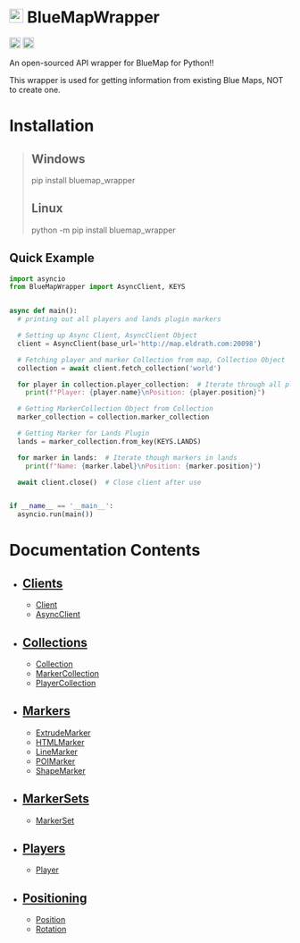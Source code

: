<h1><img alt="bluemap logo" src="Documentation/images/bluemap_logo.png" height=25px> BlueMapWrapper</h1>
<a href="https://discord.gg/sBMqepFV6m"><img src="https://discord.com/api/guilds/1386414999932506197/embed.png" alt="Discord Link" height="20"></a>
<a href='https://ko-fi.com/O5O1180EK8' target='_blank'><img height='36' style='border:0px;height:20px;' src='https://storage.ko-fi.com/cdn/kofi6.png?v=6' border='0' alt='Buy Me a Coffee at ko-fi.com' /></a>

An open-sourced API wrapper for BlueMap for Python!!

This wrapper is used for getting information from existing Blue Maps, NOT to create one.

# Installation
>## Windows
> pip install bluemap_wrapper
> ## Linux
> python -m pip install bluemap_wrapper

## Quick Example

```python
import asyncio
from BlueMapWrapper import AsyncClient, KEYS


async def main():
  # printing out all players and lands plugin markers

  # Setting up Async Client, AsyncClient Object
  client = AsyncClient(base_url='http://map.eldrath.com:20098')

  # Fetching player and marker Collection from map, Collection Object
  collection = await client.fetch_collection('world')

  for player in collection.player_collection:  # Iterate through all players
    print(f"Player: {player.name}\nPosition: {player.position}")

  # Getting MarkerCollection Object from Collection
  marker_collection = collection.marker_collection

  # Getting Marker for Lands Plugin   
  lands = marker_collection.from_key(KEYS.LANDS)

  for marker in lands:  # Iterate though markers in lands
    print(f"Name: {marker.label}\nPosition: {marker.position}")

  await client.close()  # Close client after use


if __name__ == '__main__':
  asyncio.run(main())
```

# Documentation Contents
- ## [Clients](Documentation/Clients.md#clients)
    - [Client](Documentation/Clients.md#client)
    - [AsyncClient](Documentation/Clients.md#asyncclient)
- ## [Collections](Documentation/Collections.md#collections)
  - [Collection](Documentation/Collections.md#collection)
  - [MarkerCollection](Documentation/Collections.md#markercollection)
  - [PlayerCollection](Documentation/Collections.md#playercollection)
- ## [Markers](Documentation/Marker#markers)
  - [ExtrudeMarker](Documentation/Marker.md#extrudemarkerbasemarker)
  - [HTMLMarker](Documentation/Marker.md#htmlmarkerbasemarker)
  - [LineMarker](Documentation/Marker.md#linemarkerbasemarker)
  - [POIMarker](Documentation/Marker.md#poimarkerbasemarker)
  - [ShapeMarker](Documentation/Marker.md#shapemarkerbasemarker)
- ## [MarkerSets](Documentation/MarkerSet.md)
  - [MarkerSet](Documentation/MarkerSet.md#markerset)
- ## [Players](Documentation/Player.md#players)
  - [Player](Documentation/Player.md#player)
- ## [Positioning](Documentation/Positioning.md)
  - [Position](Documentation/Positioning.md#position)
  - [Rotation](Documentation/Positioning.md#rotation)